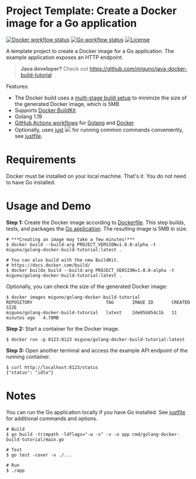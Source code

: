 # Project Template: Create a Docker image for a Go application
[![Docker workflow status](https://github.com/miguno/golang-docker-build-tutorial/actions/workflows/docker-image.yml/badge.svg)](https://github.com/miguno/golang-docker-build-tutorial/actions/workflows/docker-image.yml)
[![Go workflow status](https://github.com/miguno/golang-docker-build-tutorial/actions/workflows/go.yml/badge.svg)](https://github.com/miguno/golang-docker-build-tutorial/actions/workflows/go.yml)
[![License](https://img.shields.io/badge/License-Apache%202.0-blue.svg)](https://opensource.org/licenses/Apache-2.0)

A template project to create a Docker image for a Go application.
The example application exposes an HTTP endpoint.

> **Java developer?** Check out https://github.com/miguno/java-docker-build-tutorial

Features:

* The Docker build uses a
  [multi-stage build setup](https://docs.docker.com/build/building/multi-stage/)
  to minimize the size of the generated Docker image, which is 5MB
* Supports [Docker BuildKit](https://docs.docker.com/build/)
* Golang 1.19
* [GitHub Actions workflows](https://github.com/miguno/golang-docker-build-tutorial/actions) for
  [Golang](https://github.com/miguno/golang-docker-build-tutorial/actions/workflows/go.yml)
  and
  [Docker](https://github.com/miguno/golang-docker-build-tutorial/actions/workflows/docker-image.yml)
* Optionally, uses
  [just](https://github.com/casey/just)
  ![](https://img.shields.io/github/stars/casey/just)
  for running common commands conveniently, see [justfile](justfile).

# Requirements

Docker must be installed on your local machine. That's it. You do not need to
have Go installed.

# Usage and Demo

**Step 1:** Create the Docker image according to [Dockerfile](Dockerfile).
This step builds, tests, and packages the [Go application](app.go).
The resulting image is 5MB in size.

```shell
# ***Creating an image may take a few minutes!***
$ docker build --build-arg PROJECT_VERSION=1.0.0-alpha -t miguno/golang-docker-build-tutorial:latest .

# You can also build with the new BuildKit.
# https://docs.docker.com/build/
$ docker buildx build --build-arg PROJECT_VERSION=1.0.0-alpha -t miguno/golang-docker-build-tutorial:latest .
```

Optionally, you can check the size of the generated Docker image:

```shell
$ docker images miguno/golang-docker-build-tutorial
REPOSITORY                            TAG       IMAGE ID       CREATED          SIZE
miguno/golang-docker-build-tutorial   latest    2de05b854c1b   11 minutes ago   4.78MB
```

**Step 2:** Start a container for the Docker image.

```shell
$ docker run -p 8123:8123 miguno/golang-docker-build-tutorial:latest
```

**Step 3:** Open another terminal and access the example API endpoint of the
running container.

```shell
$ curl http://localhost:8123/status
{"status": "idle"}
```

# Notes

You can run the Go application locally if you have Go installed.
See [justfile](justfile) for additional commands and options.

```shell
# Build
$ go build -trimpath -ldflags="-w -s" -v -o app cmd/golang-docker-build-tutorial/main.go

# Test
$ go test -cover -v ./...

# Run
$ ./app
```
